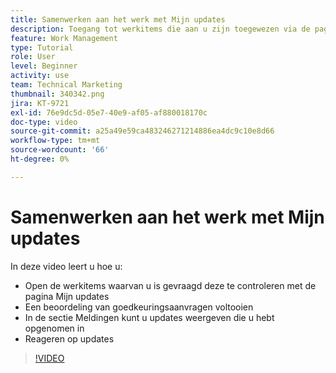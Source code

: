 ```yaml
---
title: Samenwerken aan het werk met Mijn updates
description: Toegang tot werkitems die aan u zijn toegewezen via de pagina Mijn updates.
feature: Work Management
type: Tutorial
role: User
level: Beginner
activity: use
team: Technical Marketing
thumbnail: 340342.png
jira: KT-9721
exl-id: 76e9dc5d-05e7-40e9-af05-af880018170c
doc-type: video
source-git-commit: a25a49e59ca483246271214886ea4dc9c10e8d66
workflow-type: tm+mt
source-wordcount: '66'
ht-degree: 0%

---
```


# Samenwerken aan het werk met Mijn updates

In deze video leert u hoe u:

* Open de werkitems waarvan u is gevraagd deze te controleren met de pagina Mijn updates
* Een beoordeling van goedkeuringsaanvragen voltooien
* In de sectie Meldingen kunt u updates weergeven die u hebt opgenomen in
* Reageren op updates

>[!VIDEO](https://video.tv.adobe.com/v/340342/?quality=12&learn=on)
